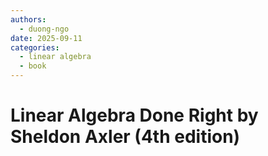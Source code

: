 ```yaml
---
authors:
  - duong-ngo
date: 2025-09-11
categories:
  - linear algebra
  - book
---
```


# Linear Algebra Done Right by Sheldon Axler (4th edition)
